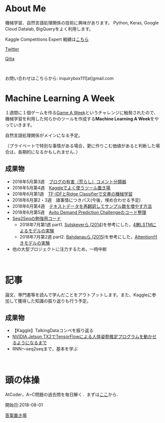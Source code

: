 # About Me

機械学習、自然言語処理関係の技術に興味があります。
Python, Keras, Google Cloud Datalab, BigQueryをよく利用します。

Kaggle Competitions Expert
戦績は[こちら](https://www.kaggle.com/ababa83)

[Twitter](https://twitter.com/ababa831)

[Qiita](https://qiita.com/ababa831)

<br>

お問い合わせはこちらから: 
inquirybox111[at]gmail.com

# Machine Learning A Week

１週間に１個ゲームを作る[Game A Week](https://www.gamasutra.com/blogs/RamiIsmail/20140226/211807/Game_A_Week_Getting_Experienced_At_Failure.php)というチャレンジに触発されたので、機械学習を利用した何らかのツールを作成する**Machine Learning A Week**をやっていきます。

自然言語処理関係がメインになる予定。

（プライベートで特別な事情がある場合，更に作りこむ価値があると判断した場合は，長期的になるかもしれません．）


## 成果物
- 2018年5月第3週　[ブログの有害（荒らし）コメント分類器](https://github.com/ababa893/blog-toxic-comment-classification)
- 2018年5月第4週　[Kaggleでよく使うツール置き場](https://github.com/ababa893/kaggle-tools) 
- 2018年6月第1週　[TF-IDFとRidge Classifierで文書の機械学習](https://github.com/ababa893/tfidf-ridge)
- 2018年6月第2・3週　諸事情につきパス(今後，埋め合わせる予定)
- 2018年6月第4週　[テキストデータを再翻訳してサンプル数を増やす方法](https://github.com/ababa893/text_augmentation)
- 2018年6月第5週　[Avito Demand Prediction Challengeのコード整理](https://github.com/ababa893/kaggle-avito)
- [Seq2Seqの勉強用コード](https://github.com/ababa893/seq2seq-practice)
    - 2018年7月第1週  part1. [Sutskeverら (2014)](https://papers.nips.cc/paper/5346-sequence-to-sequence-learning-with-neural-networks.pdf)を参考にした，[4層LSTMによるモデルの実験](https://github.com/ababa893/seq2seq-practice/blob/master/model_experiment.ipynb)
    - 2018年7月第2週  part2. [Bahdanauら (2015)](https://arxiv.org/pdf/1409.0473.pdf)を参考にした，[Attention付きモデルの実験]()
- 他の大型プロジェクトに注力するため，一時中断
<br>

# 記事

論文、専門書等を読んで学んだことをアウトプットします。また、Kaggleに参加して獲得した知識の振り返りも行う予定。

## 成果物
- 【Kaggle】TalkingDataコンペを振り返る
- [NVIDIA Jetson TX2でTensorFlowによる人体姿勢推定プログラムを動かせるようになるまで](https://qiita.com/ababa893/items/57b43e788d684c380866)
- RNN～seq2seqまで，基本を学ぶ

<br>

# 頭の体操
AtCoder，A~C問題の過去問を毎日解く．まずは[ここ](http://delta114514.hatenablog.jp/entry/2018/03/15/014555)から．

開始日:2018-08-01

[答案置き場](https://github.com/ababa893/atcoder_beginners)